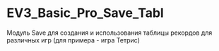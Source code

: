# EV3_Basic_Pro_Save_Tabl
Модуль Save для создания и использования таблицы рекордов для различных игр (для примера - игра Тетрис)
